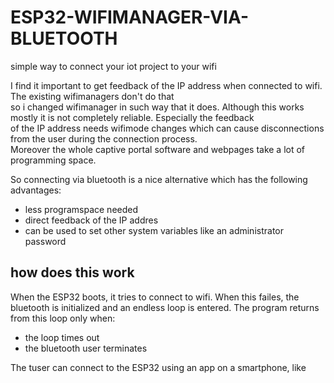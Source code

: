 # ESP32-WIFIMANAGER-VIA-BLUETOOTH
simple way to connect your iot project to your wifi

I find it important to get feedback of the IP address when connected to wifi. The existing wifimanagers don't do that<br>
so i changed wifimanager in such way that it does. Although this works mostly it is not completely reliable. Especially the feedback<br>
of the IP address needs wifimode changes which can cause disconnections from the user during the connection process.<br>
Moreover the whole captive portal software and webpages take a lot of programming space. 

So connecting via bluetooth is a nice alternative which has the following advantages:
- less programspace needed
- direct feedback of the IP addres
- can be used to set other system variables like an administrator password
## how does this work ##
When the ESP32 boots, it tries to connect to wifi. When this failes, the bluetooth is initialized and an endless loop is entered.
The program returns from this loop only when:
- the loop times out
- the bluetooth user terminates

The tuser can connect to the ESP32 using an app on a smartphone, like 
